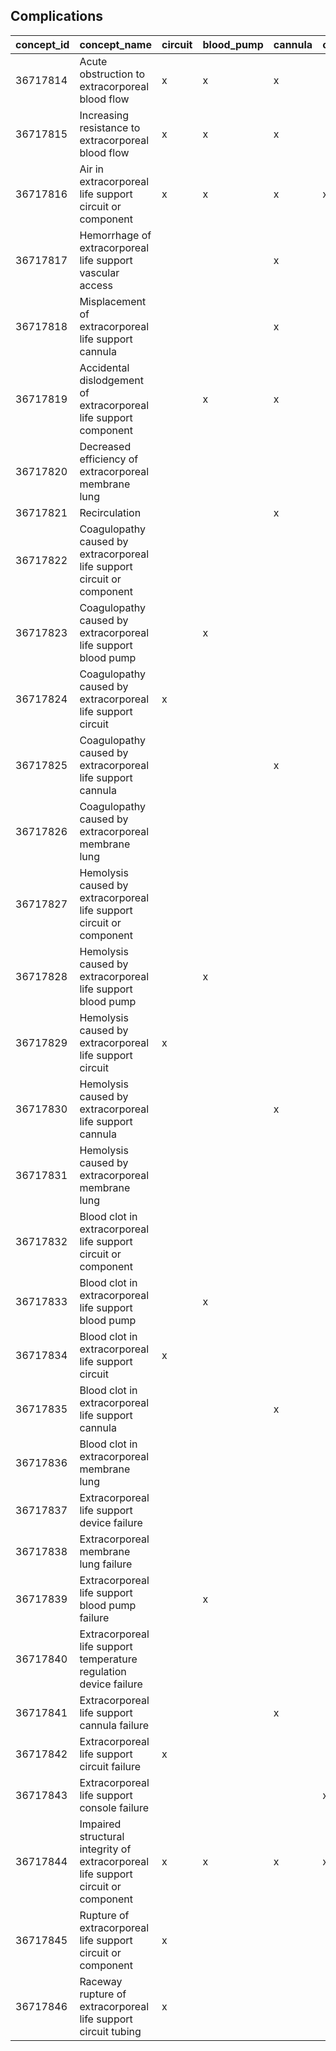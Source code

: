 

## Complications

| concept_id | concept_name                                                                      | circuit | blood_pump | cannula | console | membrane_lung | temperature_regulation_device |
|------------|-----------------------------------------------------------------------------------|---------|------------|---------|---------|---------------|-------------------------------|
| 36717814   | Acute obstruction to extracorporeal blood flow                                    | x       | x          | x       |         | x             |                               |
| 36717815   | Increasing resistance to extracorporeal blood flow                                | x       | x          | x       |         | x             |                               |
| 36717816   | Air in extracorporeal life support circuit or component                           | x       | x          | x       | x       | x             | x                             |
| 36717817   | Hemorrhage of extracorporeal life support vascular access                         |         |            | x       |         |               |                               |
| 36717818   | Misplacement of extracorporeal life support cannula                               |         |            | x       |         |               |                               |
| 36717819   | Accidental dislodgement of extracorporeal life support component                  |         | x          | x       |         | x             |                               |
| 36717820   | Decreased efficiency of extracorporeal membrane lung                              |         |            |         |         | x             |                               |
| 36717821   | Recirculation                                                                     |         |            | x       |         |               |                               |
| 36717822   | Coagulopathy caused by extracorporeal life support circuit or component           |         |            |         |         |               |                               |
| 36717823   | Coagulopathy caused by extracorporeal life support blood pump                     |         | x          |         |         |               |                               |
| 36717824   | Coagulopathy caused by extracorporeal life support circuit                        | x       |            |         |         |               |                               |
| 36717825   | Coagulopathy caused by extracorporeal life support cannula                        |         |            | x       |         |               |                               |
| 36717826   | Coagulopathy caused by extracorporeal membrane lung                               |         |            |         |         | x             |                               |
| 36717827   | Hemolysis caused by extracorporeal life support circuit or component              |         |            |         |         |               |                               |
| 36717828   | Hemolysis caused by extracorporeal life support blood pump                        |         | x          |         |         |               |                               |
| 36717829   | Hemolysis caused by extracorporeal life support circuit                           | x       |            |         |         |               |                               |
| 36717830   | Hemolysis caused by extracorporeal life support cannula                           |         |            | x       |         |               |                               |
| 36717831   | Hemolysis caused by extracorporeal membrane lung                                  |         |            |         |         | x             |                               |
| 36717832   | Blood clot in extracorporeal life support circuit or component                    |         |            |         |         |               |                               |
| 36717833   | Blood clot in extracorporeal life support blood pump                              |         | x          |         |         |               |                               |
| 36717834   | Blood clot in extracorporeal life support circuit                                 | x       |            |         |         |               |                               |
| 36717835   | Blood clot in extracorporeal life support cannula                                 |         |            | x       |         |               |                               |
| 36717836   | Blood clot in extracorporeal membrane lung                                        |         |            |         |         | x             |                               |
| 36717837   | Extracorporeal life support device failure                                        |         |            |         |         |               |                               |
| 36717838   | Extracorporeal membrane lung failure                                              |         |            |         |         | x             |                               |
| 36717839   | Extracorporeal life support blood pump failure                                    |         | x          |         |         |               |                               |
| 36717840   | Extracorporeal life support temperature regulation device failure                 |         |            |         |         |               | x                             |
| 36717841   | Extracorporeal life support cannula failure                                       |         |            | x       |         |               |                               |
| 36717842   | Extracorporeal life support circuit failure                                       | x       |            |         |         |               |                               |
| 36717843   | Extracorporeal life support console failure                                       |         |            |         | x       |               |                               |
| 36717844   | Impaired structural integrity of extracorporeal life support circuit or component | x       | x          | x       | x       | x             | x                             |
| 36717845   | Rupture of extracorporeal life support circuit or component                       | x       |            |         |         |               |                               |
| 36717846   | Raceway rupture of extracorporeal life support circuit tubing                     | x       |            |         |         |               |                               |
